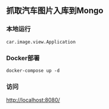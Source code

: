 ## 抓取汽车图片入库到Mongo

### 本地运行
```
car.image.view.Application
```

### Docker部署
```shell
docker-compose up -d
```

### 访问
[http://localhost:8080/](http://localhost:8080/)

